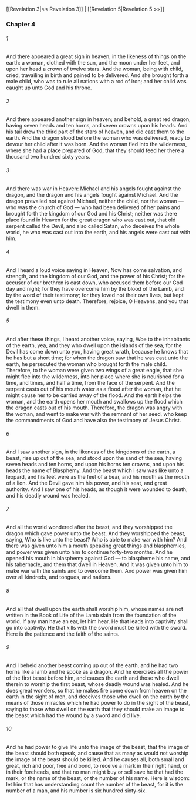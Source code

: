 [[Revelation 3|<< Revelation 3]]  |  [[Revelation 5|Revelation 5 >>]]

### Chapter 4
###### 1
And there appeared a great sign in heaven, in the likeness of things on the earth: a woman, clothed with the sun, and the moon under her feet, and upon her head a crown of twelve stars. And the woman, being with child, cried, travailing in birth and pained to be delivered. And she brought forth a male child, who was to rule all nations with a rod of iron; and her child was caught up unto God and his throne.

###### 2
And there appeared another sign in heaven; and behold, a great red dragon, having seven heads and ten horns, and seven crowns upon his heads. And his tail drew the third part of the stars of heaven, and did cast them to the earth. And the dragon stood before the woman who was delivered, ready to devour her child after it was born. And the woman fled into the wilderness, where she had a place prepared of God, that they should feed her there a thousand two hundred sixty years.

###### 3
And there was war in Heaven: Michael and his angels fought against the dragon, and the dragon and his angels fought against Michael. And the dragon prevailed not against Michael, neither the child, nor the woman — who was the church of God — who had been delivered of her pains and brought forth the kingdom of our God and his Christ; neither was there place found in Heaven for the great dragon who was cast out, that old serpent called the Devil, and also called Satan, who deceives the whole world, he who was cast out into the earth, and his angels were cast out with him.

###### 4
And I heard a loud voice saying in Heaven, Now has come salvation, and strength, and the kingdom of our God, and the power of his Christ; for the accuser of our brethren is cast down, who accused them before our God day and night; for they have overcome him by the blood of the Lamb, and by the word of their testimony; for they loved not their own lives, but kept the testimony even unto death. Therefore, rejoice, O Heavens, and you that dwell in them.

###### 5
And after these things, I heard another voice, saying, Woe to the inhabitants of the earth, yea, and they who dwell upon the islands of the sea, for the Devil has come down unto you, having great wrath, because he knows that he has but a short time; for when the dragon saw that he was cast unto the earth, he persecuted the woman who brought forth the male child. Therefore, to the woman were given two wings of a great eagle, that she might flee into the wilderness, into her place where she is nourished for a time, and times, and half a time, from the face of the serpent. And the serpent casts out of his mouth water as a flood after the woman, that he might cause her to be carried away of the flood. And the earth helps the woman, and the earth opens her mouth and swallows up the flood which the dragon casts out of his mouth. Therefore, the dragon was angry with the woman, and went to make war with the remnant of her seed, who keep the commandments of God and have also the testimony of Jesus Christ.

###### 6
And I saw another sign, in the likeness of the kingdoms of the earth, a beast, rise up out of the sea, and stood upon the sand of the sea, having seven heads and ten horns, and upon his horns ten crowns, and upon his heads the name of Blasphemy. And the beast which I saw was like unto a leopard, and his feet were as the feet of a bear, and his mouth as the mouth of a lion. And the Devil gave him his power, and his seat, and great authority. And I saw one of his heads, as though it were wounded to death; and his deadly wound was healed.

###### 7
And all the world wondered after the beast, and they worshipped the dragon which gave power unto the beast. And they worshipped the beast, saying, Who is like unto the beast? Who is able to make war with him? And there was given unto him a mouth speaking great things and blasphemies, and power was given unto him to continue forty-two months. And he opened his mouth in blasphemy against God — to blaspheme his name, and his tabernacle, and them that dwell in Heaven. And it was given unto him to make war with the saints and to overcome them. And power was given him over all kindreds, and tongues, and nations.

###### 8
And all that dwell upon the earth shall worship him, whose names are not written in the Book of Life of the Lamb slain from the foundation of the world. If any man have an ear, let him hear. He that leads into captivity shall go into captivity. He that kills with the sword must be killed with the sword. Here is the patience and the faith of the saints.

###### 9
And I beheld another beast coming up out of the earth, and he had two horns like a lamb and he spoke as a dragon. And he exercises all the power of the first beast before him, and causes the earth and those who dwell therein to worship the first beast, whose deadly wound was healed. And he does great wonders, so that he makes fire come down from heaven on the earth in the sight of men, and deceives those who dwell on the earth by the means of those miracles which he had power to do in the sight of the beast, saying to those who dwell on the earth that they should make an image to the beast which had the wound by a sword and did live.

###### 10
And he had power to give life unto the image of the beast, that the image of the beast should both speak, and cause that as many as would not worship the image of the beast should be killed. And he causes all, both small and great, rich and poor, free and bond, to receive a mark in their right hand, or in their foreheads, and that no man might buy or sell save he that had the mark, or the name of the beast, or the number of his name. Here is wisdom: let him that has understanding count the number of the beast, for it is the number of a man, and his number is six hundred sixty-six.